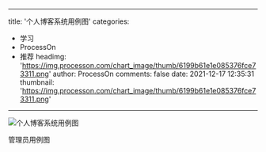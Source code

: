 
---
title: '个人博客系统用例图'
categories: 
 - 学习
 - ProcessOn
 - 推荐
headimg: 'https://img.processon.com/chart_image/thumb/6199b61e1e085376fce73311.png'
author: ProcessOn
comments: false
date: 2021-12-17 12:35:31
thumbnail: 'https://img.processon.com/chart_image/thumb/6199b61e1e085376fce73311.png'
---

<div>   
<img class="thumb" alt="个人博客系统用例图" src="https://img.processon.com/chart_image/thumb/6199b61e1e085376fce73311.png" referrerpolicy="no-referrer">
<p>管理员用例图</p>  
</div>
            